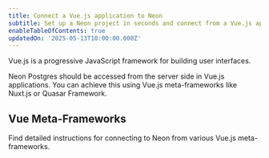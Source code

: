 ```yaml
---
title: Connect a Vue.js application to Neon
subtitle: Set up a Neon project in seconds and connect from a Vue.js application
enableTableOfContents: true
updatedOn: '2025-05-13T10:00:00.000Z'
---
```


Vue.js is a progressive JavaScript framework for building user interfaces.

Neon Postgres should be accessed from the server side in Vue.js applications. You can achieve this using Vue.js meta-frameworks like Nuxt.js or Quasar Framework.

## Vue Meta-Frameworks

Find detailed instructions for connecting to Neon from various Vue.js meta-frameworks.

<TechCards>

  <a href="/docs/guides/nuxt" title="Nuxt.js" description="Connect a Nuxt.js application to Neon" icon="nuxt"></a>

</TechCards>

<NeedHelp/>